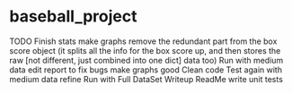 # baseball_project

TODO
Finish stats
make graphs
remove the redundant part from the box score object (it splits all the info for the box score up, and then stores the raw [not different, just combined into one dict] data too)
Run with medium data
edit report to fix bugs
make graphs good
Clean code
Test again with medium data
refine
Run with Full DataSet
Writeup ReadMe
write unit tests